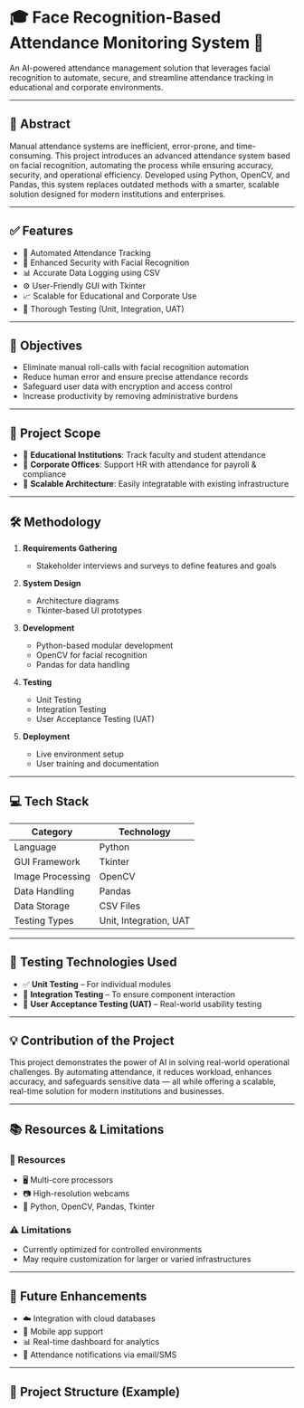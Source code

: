 # 🎓 Face Recognition-Based Attendance Monitoring System 📸

An AI-powered attendance management solution that leverages facial recognition to automate, secure, and streamline attendance tracking in educational and corporate environments.

---

## 📌 Abstract

Manual attendance systems are inefficient, error-prone, and time-consuming. This project introduces an advanced attendance system based on facial recognition, automating the process while ensuring accuracy, security, and operational efficiency. Developed using Python, OpenCV, and Pandas, this system replaces outdated methods with a smarter, scalable solution designed for modern institutions and enterprises.

---

## ✅ Features

- 🎯 Automated Attendance Tracking  
- 🔐 Enhanced Security with Facial Recognition  
- 📊 Accurate Data Logging using CSV  
- ⚙️ User-Friendly GUI with Tkinter  
- 📈 Scalable for Educational and Corporate Use  
- 🧪 Thorough Testing (Unit, Integration, UAT)  

---

## 🎯 Objectives

- Eliminate manual roll-calls with facial recognition automation  
- Reduce human error and ensure precise attendance records  
- Safeguard user data with encryption and access control  
- Increase productivity by removing administrative burdens  

---

## 🧱 Project Scope

- 🏫 **Educational Institutions**: Track faculty and student attendance  
- 🏢 **Corporate Offices**: Support HR with attendance for payroll & compliance  
- 🔁 **Scalable Architecture**: Easily integratable with existing infrastructure  

---

## 🛠️ Methodology

1. **Requirements Gathering**  
   - Stakeholder interviews and surveys to define features and goals  

2. **System Design**  
   - Architecture diagrams  
   - Tkinter-based UI prototypes  

3. **Development**  
   - Python-based modular development  
   - OpenCV for facial recognition  
   - Pandas for data handling  

4. **Testing**  
   - Unit Testing  
   - Integration Testing  
   - User Acceptance Testing (UAT)  

5. **Deployment**  
   - Live environment setup  
   - User training and documentation  

---

## 💻 Tech Stack

| Category          | Technology     |
|-------------------|----------------|
| Language          | Python         |
| GUI Framework     | Tkinter        |
| Image Processing  | OpenCV         |
| Data Handling     | Pandas         |
| Data Storage      | CSV Files      |
| Testing Types     | Unit, Integration, UAT |

---

## 🧪 Testing Technologies Used

- ✅ **Unit Testing** – For individual modules  
- 🔁 **Integration Testing** – To ensure component interaction  
- 👥 **User Acceptance Testing (UAT)** – Real-world usability testing  

---

## 💡 Contribution of the Project

This project demonstrates the power of AI in solving real-world operational challenges. By automating attendance, it reduces workload, enhances accuracy, and safeguards sensitive data — all while offering a scalable, real-time solution for modern institutions and businesses.

---

## 📚 Resources & Limitations

### 🧰 Resources

- 🖥️ Multi-core processors  
- 📷 High-resolution webcams  
- 🧰 Python, OpenCV, Pandas, Tkinter  

### ⚠️ Limitations

- Currently optimized for controlled environments  
- May require customization for larger or varied infrastructures  

---

## 🚀 Future Enhancements

- ☁️ Integration with cloud databases  
- 📱 Mobile app support  
- 📊 Real-time dashboard for analytics  
- 📩 Attendance notifications via email/SMS  

---

## 📂 Project Structure (Example)

